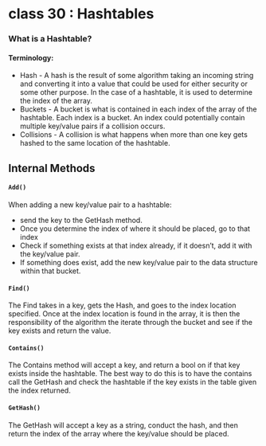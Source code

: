 # class 30 : Hashtables
### What is a Hashtable?
#### Terminology:

- Hash - A hash is the result of some algorithm taking an incoming string and converting it into a value that could be used for either security or some other purpose. In the case of a hashtable, it is used to determine the index of the array.
- Buckets - A bucket is what is contained in each index of the array of the hashtable. Each index is a bucket. An index could potentially contain multiple key/value pairs if a collision occurs.
- Collisions - A collision is what happens when more than one key gets hashed to the same location of the hashtable.
## Internal Methods
#### ```Add()```
When adding a new key/value pair to a hashtable:

- send the key to the GetHash method.
- Once you determine the index of where it should be placed, go to that index
- Check if something exists at that index already, if it doesn’t, add it with the key/value pair.
- If something does exist, add the new key/value pair to the data structure within that bucket.
#### ```Find()```
The Find takes in a key, gets the Hash, and goes to the index location specified. Once at the index location is found in the array, it is then the responsibility of the algorithm the iterate through the bucket and see if the key exists and return the value.

#### ```Contains()```
The Contains method will accept a key, and return a bool on if that key exists inside the hashtable. The best way to do this is to have the contains call the GetHash and check the hashtable if the key exists in the table given the index returned.

#### ```GetHash()```
The GetHash will accept a key as a string, conduct the hash, and then return the index of the array where the key/value should be placed.

